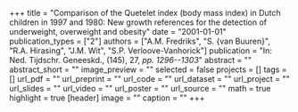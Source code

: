 +++
title = "Comparison of the Quetelet index (body mass index) in Dutch children in 1997 and 1980: New growth references for the detection of underweight, overweight and obesity"
date = "2001-01-01"
publication_types = ["2"]
authors = ["A.M. Fredriks", "S. {van Buuren}", "R.A. Hirasing", "J.M. Wit", "S.P. Verloove-Vanhorick"]
publication = "In: Ned. Tijdschr. Geneeskd., (145), 27, _pp. 1296--1303_"
abstract = ""
abstract_short = ""
image_preview = ""
selected = false
projects = []
tags = []
url_pdf = ""
url_preprint = ""
url_code = ""
url_dataset = ""
url_project = ""
url_slides = ""
url_video = ""
url_poster = ""
url_source = ""
math = true
highlight = true
[header]
image = ""
caption = ""
+++

